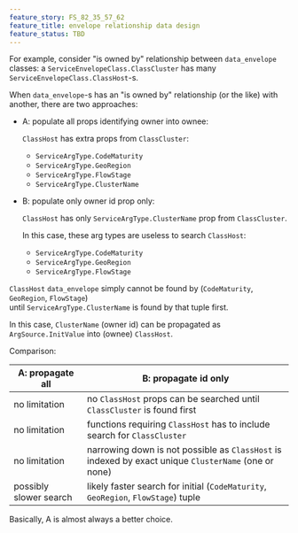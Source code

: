 ```yaml
---
feature_story: FS_82_35_57_62
feature_title: envelope relationship data design
feature_status: TBD
---
```


For example, consider "is owned by" relationship between `data_envelope` classes:
a `ServiceEnvelopeClass.ClassCluster` has many `ServiceEnvelopeClass.ClassHost`-s.

When `data_envelope`-s has an "is owned by" relationship (or the like) with another, there are two approaches:

*   A: populate all props identifying owner into ownee:

    `ClassHost` has extra props from `ClassCluster`:

    *   `ServiceArgType.CodeMaturity`
    *   `ServiceArgType.GeoRegion`
    *   `ServiceArgType.FlowStage`
    *   `ServiceArgType.ClusterName`

*   B: populate only owner id prop only:

    `ClassHost` has only `ServiceArgType.ClusterName` prop from `ClassCluster`.

    In this case, these arg types are useless to search `ClassHost`:

    *   `ServiceArgType.CodeMaturity`
    *   `ServiceArgType.GeoRegion`
    *   `ServiceArgType.FlowStage`

   `ClassHost` `data_envelope` simply cannot be found by (`CodeMaturity`, `GeoRegion`, `FlowStage`)<br/>
   until `ServiceArgType.ClusterName` is found by that tuple first.

   In this case, `ClusterName` (owner id) can be propagated as `ArgSource.InitValue` into (ownee) `ClassHost`.

Comparison:

| A: propagate all       | B: propagate id only                                                                                 |
|------------------------|------------------------------------------------------------------------------------------------------|
| no limitation          | no `ClassHost` props can be searched until `ClassCluster` is found first                             |
| no limitation          | functions requiring `ClassHost` has to include search for `ClassCluster`                             |
| no limitation          | narrowing down is not possible as `ClassHost` is indexed by exact unique `ClusterName` (one or none) |
| possibly slower search | likely faster search for initial (`CodeMaturity`, `GeoRegion`, `FlowStage`) tuple                    |

Basically, A is almost always a better choice.
